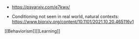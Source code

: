   - https://psyarxiv.com/e7kwx/

  - Conditioning not seen in real world, natural contexts:
    https://www.biorxiv.org/content/10.1101/2021.10.20.465116v1

[[Behaviorism]][[Learning]]